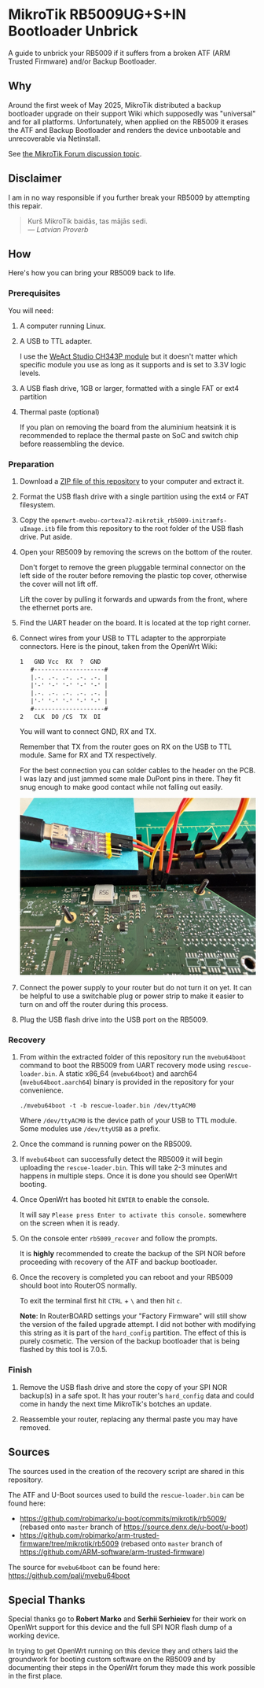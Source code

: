 # MikroTik RB5009UG+S+IN Bootloader Unbrick

A guide to unbrick your RB5009 if it suffers from a broken ATF (ARM Trusted
Firmware) and/or Backup Bootloader.

## Why

Around the first week of May 2025, MikroTik distributed a backup bootloader
upgrade on their support Wiki which supposedly was "universal" and for all
platforms. Unfortunately, when applied on the RB5009 it erases the ATF and
Backup Bootloader and renders the device unbootable and unrecoverable via
Netinstall.

See
[the MikroTik Forum discussion topic](https://forum.mikrotik.com/viewtopic.php?t=216738).

## Disclaimer

I am in no way responsible if you further break your RB5009 by attempting this
repair.

> Kurš MikroTik baidās, tas mājās sedi.  
> — _Latvian Proverb_

## How

Here's how you can bring your RB5009 back to life.

### Prerequisites

You will need:

1. A computer running Linux.

1. A USB to TTL adapter.

   I use the
   [WeAct Studio CH343P module](https://www.aliexpress.com/item/1005004399796277.html)
   but it doesn't matter which specific module you use as long as it supports
   and is set to 3.3V logic levels.

1. A USB flash drive, 1GB or larger, formatted with a single FAT or ext4
   partition

1. Thermal paste (optional)

   If you plan on removing the board from the aluminium heatsink it is
   recommended to replace the thermal paste on SoC and switch chip before
   reassembling the device.

### Preparation

1. Download a
   [ZIP file of this repository](https://github.com/kaechele/rb5009-unbrick/archive/refs/heads/main.zip)
   to your computer and extract it.

1. Format the USB flash drive with a single partition using the ext4 or FAT
   filesystem.

1. Copy the `openwrt-mvebu-cortexa72-mikrotik_rb5009-initramfs-uImage.itb` file
   from this repository to the root folder of the USB flash drive. Put aside.

1. Open your RB5009 by removing the screws on the bottom of the router.

   Don't forget to remove the green pluggable terminal connector on the left
   side of the router before removing the plastic top cover, otherwise the cover
   will not lift off.

   Lift the cover by pulling it forwards and upwards from the front, where the
   ethernet ports are.

1. Find the UART header on the board. It is located at the top right corner.

1. Connect wires from your USB to TTL adapter to the approrpiate connectors.
   Here is the pinout, taken from the OpenWrt Wiki:

   ```
   1   GND Vcc  RX  ?  GND
      #--------------------#
      |.-. .-. .-. .-. .-. |
      |'-' '-' '-' '-' '-' |
      |.-. .-. .-. .-. .-. |
      |'-' '-' '-' '-' '-' |
      #--------------------#
   2   CLK  DO /CS  TX  DI
   ```

   You will want to connect GND, RX and TX.

   Remember that TX from the router goes on RX on the USB to TTL module. Same
   for RX and TX respectively.

   For the best connection you can solder cables to the header on the PCB. I was
   lazy and just jammed some male DuPont pins in there. They fit snug enough to
   make good contact while not falling out easily.

   ![RB5009 UART ready to go](images/rb5009-uart-ready-for-recovery.jpg)

1. Connect the power supply to your router but do not turn it on yet. It can be
   helpful to use a switchable plug or power strip to make it easier to turn on
   and off the router during this process.

1. Plug the USB flash drive into the USB port on the RB5009.

### Recovery

1. From within the extracted folder of this repository run the `mvebu64boot`
   command to boot the RB5009 from UART recovery mode using `rescue-loader.bin`.
   A static x86_64 (`mvebu64boot`) and aarch64 (`mvebu64boot.aarch64`) binary is
   provided in the repository for your convenience.

   ```
   ./mvebu64boot -t -b rescue-loader.bin /dev/ttyACM0
   ```

   Where `/dev/ttyACM0` is the device path of your USB to TTL module. Some
   modules use `/dev/ttyUSB` as a prefix.

1. Once the command is running power on the RB5009.

1. If `mvebu64boot` can successfully detect the RB5009 it will begin uploading
   the `rescue-loader.bin`. This will take 2-3 minutes and happens in multiple
   steps. Once it is done you should see OpenWrt booting.

1. Once OpenWrt has booted hit `ENTER` to enable the console.

   It will say `Please press Enter to activate this console.` somewhere on the
   screen when it is ready.

1. On the console enter `rb5009_recover` and follow the prompts.

   It is **highly** recommended to create the backup of the SPI NOR before
   proceeding with recovery of the ATF and backup bootloader.

1. Once the recovery is completed you can reboot and your RB5009 should boot
   into RouterOS normally.

   To exit the terminal first hit `CTRL` + `\` and then hit `c`.

   **Note**: In RouterBOARD settings your "Factory Firmware" will still show the
   version of the failed upgrade attempt. I did not bother with modifying this
   string as it is part of the `hard_config` partition. The effect of this is
   purely cosmetic. The version of the backup bootloader that is being flashed
   by this tool is 7.0.5.

### Finish

1. Remove the USB flash drive and store the copy of your SPI NOR backup(s) in a
   safe spot. It has your router's `hard_config` data and could come in handy
   the next time MikroTik's botches an update.

1. Reassemble your router, replacing any thermal paste you may have removed.

## Sources

The sources used in the creation of the recovery script are shared in this
repository.

The ATF and U-Boot sources used to build the `rescue-loader.bin` can be found
here:

- https://github.com/robimarko/u-boot/commits/mikrotik/rb5009/ (rebased onto
  `master` branch of https://source.denx.de/u-boot/u-boot)
- https://github.com/robimarko/arm-trusted-firmware/tree/mikrotik/rb5009
  (rebased onto `master` branch of
  https://github.com/ARM-software/arm-trusted-firmware)

The source for `mvebu64boot` can be found here:
https://github.com/pali/mvebu64boot

## Special Thanks

Special thanks go to **Robert Marko** and **Serhii Serhieiev** for their work on
OpenWrt support for this device and the full SPI NOR flash dump of a working
device.

In trying to get OpenWrt running on this device they and others laid the
groundwork for booting custom software on the RB5009 and by documenting their
steps in the OpenWrt forum they made this work possible in the first place.
